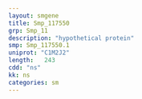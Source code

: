 ```yaml
---
layout: smgene
title: Smp_117550
grp: Smp_11
description: "hypothetical protein"
smp: Smp_117550.1
uniprot: "C1M2J2"
length:   243
cdd: "ns"
kk: ns
categories: sm
---
```

